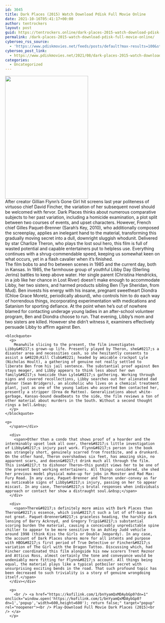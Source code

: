 ```yaml
---
id: 3045
title: Dark Places (2015) Watch Download Pdisk Full Movie Online
date: 2021-10-16T05:41:17+00:00
author: tentrockers
layout: post
guid: https://tentrockers.online/dark-places-2015-watch-download-pdisk-full-movie-online/
permalink: /dark-places-2015-watch-download-pdisk-full-movie-online/
cyberseo_rss_source:
  - 'https://www.pdiskmovies.net/feeds/posts/default?max-results=100&start-index=801'
cyberseo_post_link:
  - https://www.pdiskmovies.net/2021/08/dark-places-2015-watch-download-pdisk.html
categories:
  - Uncategorized
---
```

<div class="separator">
  <a href="https://1.bp.blogspot.com/-E-CVe70O53Q/YSNu7cb1JMI/AAAAAAAAaq0/BdpFbBzer0Qf1YAaArgvbGrkx23C5oUKACLcBGAsYHQ/s2048/Dark%2BPlaces%2B%25282015%2529%2BWatch%2BDownload%2BPdisk%2BFull%2BMovie%2BOnline.jpg"><img loading="lazy" border="0" data-original-height="2048" data-original-width="1382" height="400" src="https://1.bp.blogspot.com/-E-CVe70O53Q/YSNu7cb1JMI/AAAAAAAAaq0/BdpFbBzer0Qf1YAaArgvbGrkx23C5oUKACLcBGAsYHQ/w270-h400/Dark%2BPlaces%2B%25282015%2529%2BWatch%2BDownload%2BPdisk%2BFull%2BMovie%2BOnline.jpg" width="270" /></a>
</div>



<div>
  <div>
    <span>After creator Gillian Flynn&#8217;s Gone Girl hit screens last year politeness of virtuoso chief David Fincher, the variation of her subsequent novel should be welcomed with fervor. Dark Places thinks about numerous comparative subjects to her past variation, including a homicide examination, a plot split between two courses of events, and upset characters. However, French chief Gilles Paquet-Brenner (Sarah&#8217;s Key, 2010), who additionally composed the screenplay, applies an inelegant hand to the material, transforming this gradually moving secret into a dull, downright sluggish whodunit. Delivered by star Charlize Theron, who plays the lost soul hero, this film is full of wasted potential and capable entertainers put to helpless use. Everything continues with a shrug-commendable speed, keeping us somewhat keen on what occurs, yet in a flash cavalier when it&#8217;s finished.&nbsp;</span>
  </div>
  
  <div>
    <span>The film bobs to and fro between scenes in 1985 and the current day, both in Kansas. In 1985, the farmhouse group of youthful Libby Day (Sterling Jerins) battles to keep above water. Her single parent (Christina Hendricks, in a job like her chance in Lost River) doesn&#8217;t make enough to accommodate Libby, her two sisters, and harmed products sibling Ben (Tye Sheridan, from Mud). Ben invests his energy with his insane, pregnant sweetheart Diondra (Chloe Grace Moretz, periodically absurd), who controls him to do each way of horrendous things, incorporating experimentation with medications and Satanism for sporting defiance. At the point when he&#8217;s out of nowhere blamed for contacting underage young ladies in an after-school volunteer program, Ben and Diondra choose to run. That evening, Libby&#8217;s mom and two sisters are killed. However she didn&#8217;t witness it, examiners effectively persuade Libby to affirm against Ben.&nbsp;</span>
  </div>
  
  <div>
    <span></p> 
    
    <blockquote>
      <p>
        Meanwhile slicing to the present, the film investigates Libby&#8217;s grown-up life. Presently played by Theron, she&#8217;s a disaster area and necessities cash, so she hesitantly consents to assist a &#8220;Kill Club&#8221; headed by amicable crackpot Lyle (Nicholas Hoult), a gathering of genuine not really settled to liberate Ben from his jail sentence. The substantial proof against Ben stays meager, and Libby appears to think less about her own family&#8217;s homicide than Lyle&#8217;s gathering. Working through signs and covered recollections, Libby searches out her alienated dad Runner (Sean Bridgers), an alcoholic who lives on a chemical treatment plant, just as one of the young ladies who asserted Ben contacted her, presently a stripper (Drea de Matteo). Generalizations about white-garbage, Kansas-bound deadbeats to the side, the film reviews a ton of other material about murders in the South. Without a second thought rings a bell.&nbsp;
      </p>
    </blockquote>
    
    <p>
      </span></div> 
      
      <div>
        <span>Other than a condo that shows proof of a hoarder and the interminably upset look all over, there&#8217;s little investigation of Libby&#8217;s injury past work. Flynn&#8217;s person in the book was strangely short, genuinely scarred from frostbite, and a drunkard. On the other hand, Theron overshadows six feet, has amazing skin, no apparent scars, and doesn&#8217;t drink much all through the film. This isn&#8217;t to dishonor Theron—this pundit views her to be one of the present best working entertainers. All things considered, she shed her previous model physical make-up for jobs in Monster and Mad Max: Fury Road. In any case, Paquet-Brenner and Theron under-convey as far as noticeable signs of Libby&#8217;s injury, passing on her to appear miscast. In any case, Theron&#8217;s brutal responses when individuals approach or contact her show a distraught soul.&nbsp;</span>
      </div>
      
      <div>
        <span>There&#8217;s definitely more amiss with Dark Places than Theron&#8217;s essence, which isn&#8217;t such a lot of off-base as not great. Paquet-Brenner&#8217;s graceless heading, the harshly dark lensing of Barry Ackroyd, and Gregory Tripi&#8217;s substantial scoring burden the material, causing a conceivably unpredictable spine chiller to appear to be more sensitive to an Ashley Judd vehicle around 1998 (think Kiss the Girls or Double Jeopardy). In any case, the account of Dark Places shares more for all intents and purpose with HBO&#8217;s first period of True Detective or Fincher&#8217;s variation of The Girl with the Dragon Tattoo. Discussing which, had Fincher coordinated this film alongside his new scorers Trent Reznor and Atticus Ross, almost certainly the tone and conveyance would be undeniably more fitting for Flynn&#8217;s account. All things being equal, the material plays like a typical potboiler secret with unsurprising exciting bends in the road. That such profound topic has been decreased to such triviality is a story of genuine wrongdoing itself.</span>
      </div></div> 
      
      <p>
        <br /> <a href="https://kofilink.com/1/bnYyamQxMDAybGp0?dn=1" onclick="window.open('https://kofilink.com/1/bnYyamQxMDAybGp0?dn=1','popup','width=600,height=600'); return false;" target="popup" rel="noopener"><br /> Play-Download Full Movie Dark Places (2015)<br /> </a>
      </p>